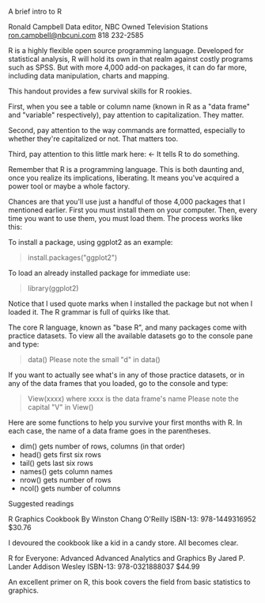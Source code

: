 A brief intro to R

Ronald Campbell 
Data editor, NBC Owned Television Stations
ron.campbell@nbcuni.com 
818 232-2585

R is a highly flexible open source programming language. Developed for
statistical analysis, R will hold its own in that realm against costly
programs such as SPSS. But with more 4,000 add-on packages, it can do
far more, including data manipulation, charts and mapping.

This handout provides  a few survival skills for R rookies.

First, when you see a table or column name (known in R as a "data frame"
and "variable" respectively), pay attention to capitalization. They
matter.

Second, pay attention to the way commands are formatted, especially to
whether they're capitalized or not. That matters too.

Third, pay attention to this little mark here: <- 
It tells R to do something.

Remember that R is a programming language. This is both daunting and,
once you realize its implications, liberating. It means you've acquired
a power tool or maybe a whole factory.

Chances are that you'll use just a handful of those 4,000 packages that
I mentioned earlier. First you must install them on your computer. Then,
every time you want to use them, you must load them. The process works
like this:

To install a package, using ggplot2 as an example:
> install.packages("ggplot2")

To load an already installed package for immediate use:
> library(ggplot2)

Notice that I used quote marks when I installed the package but not when
I loaded it. The R grammar is full of quirks like that.

The core R language, known as "base R", and many packages come with
practice datasets. To view all the available datasets go to the console
pane and type:

> data()
Please note the small "d" in data()

If you want to actually see what's in any of those practice datasets, or
in any of the data frames that you loaded, go to the console and type:

> View(xxxx)  where xxxx is the data frame's name
Please note the capital "V" in View()

Here are some functions to help you survive your first months with R. In
each case, the name of a data frame goes in the parentheses.
* dim()	 gets number of rows, columns (in that order)
* head()	gets first six rows
* tail()	gets last six rows
* names()	gets column names
* nrow()	gets number of rows
* ncol()	gets number of columns

Suggested readings

R Graphics Cookbook
By Winston Chang
O'Reilly
ISBN-13: 978-1449316952
$30.76

I devoured the cookbook like a kid in a candy store. All becomes clear.

R for Everyone: Advanced Advanced Analytics and Graphics
By Jared P. Lander
Addison Wesley
ISBN-13: 978-0321888037
$44.99

An excellent primer on R, this book covers the field from basic
statistics to graphics.

